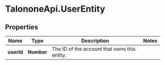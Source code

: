 # TalononeApi.UserEntity

## Properties
Name | Type | Description | Notes
------------ | ------------- | ------------- | -------------
**userId** | **Number** | The ID of the account that owns this entity. | 


